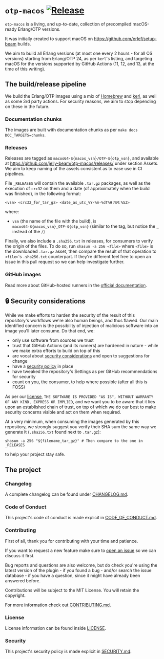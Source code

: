# `otp-macos` [![Release][release-img]][release]

[release]: https://github.com/jelly-beam/otp-macos/actions/workflows/release.yml
[release-img]: https://github.com/jelly-beam/otp-macos/actions/workflows/release.yml/badge.svg

`otp-macos` is a living, and up-to-date, collection of precompiled macOS-ready Erlang/OTP versions.

It was initially created to support macOS on <https://github.com/erlef/setup-beam> builds.

We aim to build all Erlang versions (at most one every 2 hours - for all OS versions) starting from
Erlang/OTP 24, as per `kerl`'s listing, and targeting macOS for the versions supported by GitHub
Actions (11, 12, and 13, at the time of this writing).

## The build/release pipeline

We build the Erlang/OTP images using a mix of [Homebrew](https://brew.sh/) and
[kerl](https://github.com/kerl/kerl), as well as some 3rd party actions. For security reasons, we
aim to stop depending on these in the future.

### Documentation chunks

The images are built with documentation chunks as per `make docs DOC_TARGETS=chunks`.

### Releases

Releases are tagged as `macos64-${macos_vsn}/OTP-${otp_vsn}`, and available at
<https://github.com/jelly-beam/otp-macos/releases/> under section Assets. We aim to keep naming
of the assets consistent as to ease use in CI pipelines.

File `_RELEASES` will contain the available `.tar.gz` packages, as well as the execution of
`crc32` on them and a date (of approximately when the build was finished), in the following format:

```plain
<vsn> <crc32_for_tar_gz> <date_as_utc_%Y-%m-%dT%H:%M:%SZ>
```

where:

- `vsn` (the name of the file with the build), is `macos64-${macos_vsn}_OTP-${otp_vsn}` (similar
to the tag, but notice the `_` instead of the `/`)

Finally, we also include a `.sha256.txt` in releases, for consumers to verify the origin of the
files. To do so, run `shasum -a 256 <file>` where `<file>` is the downloaded `.tar.gz` asset,
then compare the result of that operation to `<file>`'s `.sha256.txt` counterpart. If they're
different feel free to open an issue in this pull request so we can help investigate further.

### GitHub images

Read more about GitHub-hosted runners in the
[official documentation](https://docs.github.com/en/actions/using-github-hosted-runners/about-github-hosted-runners).

## 🔒 Security considerations

While we make efforts to harden the security of the result of this repository's workflows we're also
human beings, and thus flawed. Our main identified concern is the possibility of injection of
malicious software into an image you'll later consume. Do that end, we:

- only use software from sources we trust
- trust that GitHub Actions (and its runners) are hardened in nature - while we make extra efforts
to build on top of this
- are vocal about [security considerations](https://github.com/jelly-beam/otp-macos/issues?q=label%3A%22security+consideration)
and open to suggestions for change
- have a [security policy](https://github.com/jelly-beam/otp-macos/blob/main/SECURITY.md) in place
- have tweaked the repository's Settings as per GitHub recommendations for security
- count on you, the consumer, to help where possible (after all this is FOSS)

As per our [license](https://github.com/jelly-beam/otp-macos/blob/main/LICENSE), `THE SOFTWARE IS PROVIDED "AS IS",
WITHOUT WARRANTY OF ANY KIND, EXPRESS OR IMPLIED`, and we want you to be aware that it lies upon an
established chain of trust, on top of which we do our best to make security concerns visible and
act on them when required.

At a very minimum, when consuming the images generated by this repository, we strongly suggest you
verify their SHA sum the same way we generate it (`.sha256.txt` found next to `.tar.gz`):

```console
shasum -a 256 "${filename_tar_gz}" # Then compare to the one in _RELEASES
```

to help your project stay safe.

## The project

### Changelog

A complete changelog can be found under [CHANGELOG.md](https://github.com/jelly-beam/otp-macos/blob/main/CHANGELOG.md).

### Code of Conduct

This project's code of conduct is made explicit in [CODE_OF_CONDUCT.md](https://github.com/jelly-beam/otp-macos/blob/main/CODE_OF_CONDUCT.md).

### Contributing

First of all, thank you for contributing with your time and patience.

If you want to request a new feature make sure to
[open an issue](https://github.com/jelly-beam/otp-macos/issues) so we can
discuss it first.

Bug reports and questions are also welcome, but do check you're using the latest version of the
plugin - if you found a bug - and/or search the issue database - if you have a question, since it
might have already been answered before.

Contributions will be subject to the MIT License.
You will retain the copyright.

For more information check out [CONTRIBUTING.md](https://github.com/jelly-beam/otp-macos/blob/main/CONTRIBUTING.md).

### License

License information can be found inside [LICENSE](https://github.com/jelly-beam/otp-macos/blob/main/LICENSE).

### Security

This project's security policy is made explicit in [SECURITY.md](https://github.com/jelly-beam/otp-macos/blob/main/SECURITY.md).
